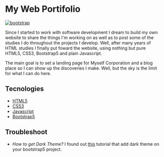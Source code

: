 # My Web Portifolio

[![bootstrap](https://img.shields.io/badge/bootstrap-5-blueviolet)](https://getbootstrap.com/docs/5.1/getting-started/introduction/)

Since I started to work with software development I dream to build my own
website to share the things I'm working on as well as to post some of the
studies I do throughout the projects I develop. Well, after many years of HTML
studies I finally put foward the website, using nothing but pure HTML5, CSS3,
Bootstrap5 and plain Javascript.

The main goal is to set a landing page for Myself Corporation and a blog place
so I can show up the discoveries I make. Well, but the sky is the limit for
what I can do here.

## Tecnologies

* [HTML5](https://www.w3c.br/pub/Cursos/CursoHTML5/html5-web.pdf)
* [CSS3](https://www.w3schools.com/css/)
* [Javascript](https://developer.mozilla.org/pt-BR/docs/Web/JavaScript)
* [Bootstrap5](https://getbootstrap.com/)

## Troubleshoot

* _How to get Dark Theme?_ I found out
[this](https://www.youtube.com/watch?v=GAxGlbJChJg) tutorial that add dark
theme on your bootstrap5 project.
